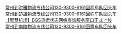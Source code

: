   
[常州到洪雅物流专线公司130-9300-6161回程车队回头车](http://www.dianyue.me/archives/853/njo4nvdaeoggzs0q/)  
[常州到楚雄物流专线公司130-9300-6161回程车队回头车](http://www.dianyue.me/archives/873/kn79h0m66ve6plfp/)  
[【智慧机场】BGS货运状态网络查询服务窗口正式上线](http://www.dianyue.me/archives/734/sb4qerif6fbnb1xd/)  
[常州到南陵物流专线公司130-9300-6161回程车队回头车](http://www.dianyue.me/archives/566/grlm8wvbijkh3f5f/)